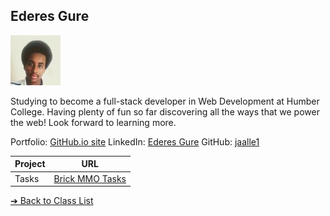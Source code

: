 <style>@import url("//readme.codeadam.ca/readme.css");</style>

## Ederes Gure

![Ederes Gure](../images/jaalle1.jpg)

Studying to become a full-stack developer in Web Development at Humber College. Having plenty of fun so far discovering all the ways that we power the web! Look forward to learning more.

Portfolio: [GitHub.io site](https://jaalle1.github.io/resume/)
LinkedIn: [Ederes Gure](https://www.linkedin.com/in/ederes-g-383b87223/)
GitHub: [jaalle1](https://github.com/jaalle1)

| Project | URL|
| - | - |
| Tasks |  [Brick MMO Tasks](https://tasks.brickmmo.com/) |

[&#10132; Back to Class List](/)

